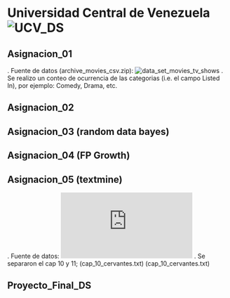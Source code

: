 # Universidad Central de Venezuela ![UCV_DS](https://compex.ciens.ucv.ve/producto/ciencia-de-los-datos/ "link Diplomado")  

## Asignacion_01   
   . Fuente de datos (archive_movies_csv.zip): ![data_set_movies_tv_shows](https://www.kaggle.com/datasets/krishnaraj30/movies-and-tv-shows)
   . Se realizo un conteo de ocurrencia de las categorias (i.e. el campo Listed In), por ejemplo: Comedy, Drama, etc.

## Asignacion_02

## Asignacion_03 (random data bayes)
## Asignacion_04 (FP Growth)
## Asignacion_05 (textmine)
   . Fuente de datos: ![Miguel de Cervantes - El Quijote - ](https://www.gutenberg.org/cache/epub/15115/pg15115.txt)
   . Se separaron el cap 10 y 11; (cap_10_cervantes.txt) (cap_10_cervantes.txt)
     
## Proyecto_Final_DS
